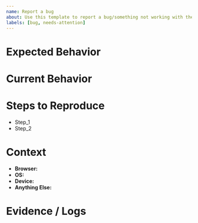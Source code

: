 ```yaml
---
name: Report a bug
about: Use this template to report a bug/something not working with the project.
labels: [bug, needs-attention]
---
```

# Expected Behavior
<!-- Describe the behavior you are expecting -->


# Current Behavior
<!-- What is the current behavior? -->


# Steps to Reproduce
<!-- Please provide detailed steps for reproducing the issue. -->

* Step_1
* Step_2


# Context
<!-- Please provide any relevant information about your setup. This is important in case the issue is not reproducible except for under certain conditions. -->

* **Browser:**
* **OS:**
* **Device:**
* **Anything Else:**


# Evidence / Logs
<!-- Please include any logs, screenshots or anything else that you think would help! -->

